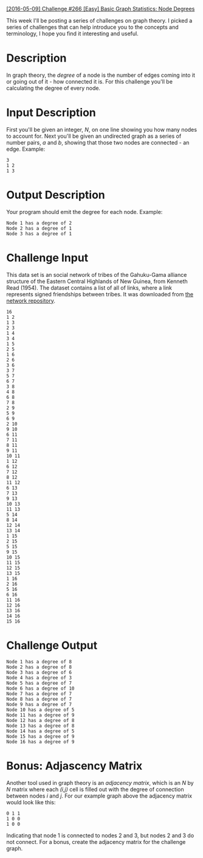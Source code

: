 [[2016-05-09] Challenge #266 [Easy] Basic Graph Statistics: Node Degrees](https://www.reddit.com/r/dailyprogrammer/comments/4ijtrt/20160509_challenge_266_easy_basic_graph/)

This week I'll be posting a series of challenges on graph theory. I picked a series of challenges that can help introduce you to the concepts and terminology, I hope you find it interesting and useful. 

# Description

In graph theory, the *degree* of a node is the number of edges coming into it or going out of it - how connected it is. For this challenge you'll be calculating the degree of every node. 

# Input Description

First you'll be given an integer, *N*, on one line showing you how many nodes to account for. Next you'll be given an undirected graph as a series of number pairs, *a* and *b*, showing that those two nodes are connected - an edge. Example:

    3 
    1 2
    1 3

# Output Description

Your program should emit the degree for each node. Example:

    Node 1 has a degree of 2
    Node 2 has a degree of 1
    Node 3 has a degree of 1

# Challenge Input

This data set is an social network of tribes of the Gahuku-Gama alliance structure of the Eastern Central Highlands of New Guinea, from Kenneth Read (1954). The dataset contains a list of all of links, where a link represents signed friendships between tribes. It was downloaded from [the network repository](http://networkrepository.com/soc_tribes.php). 

    16
    1 2
    1 3
    2 3
    1 4
    3 4
    1 5
    2 5
    1 6
    2 6
    3 6
    3 7
    5 7
    6 7
    3 8
    4 8
    6 8
    7 8
    2 9
    5 9
    6 9
    2 10
    9 10
    6 11
    7 11
    8 11
    9 11
    10 11
    1 12
    6 12
    7 12
    8 12
    11 12
    6 13
    7 13
    9 13
    10 13
    11 13
    5 14
    8 14
    12 14
    13 14
    1 15
    2 15
    5 15
    9 15
    10 15
    11 15
    12 15
    13 15
    1 16
    2 16
    5 16
    6 16
    11 16
    12 16
    13 16
    14 16
    15 16

# Challenge Output

    Node 1 has a degree of 8
    Node 2 has a degree of 8
    Node 3 has a degree of 6
    Node 4 has a degree of 3
    Node 5 has a degree of 7
    Node 6 has a degree of 10
    Node 7 has a degree of 7
    Node 8 has a degree of 7
    Node 9 has a degree of 7
    Node 10 has a degree of 5
    Node 11 has a degree of 9
    Node 12 has a degree of 8
    Node 13 has a degree of 8
    Node 14 has a degree of 5
    Node 15 has a degree of 9
    Node 16 has a degree of 9

# Bonus: Adjascency Matrix

Another tool used in graph theory is an *adjacency matrix*, which is an *N* by *N* matrix where each *(i,j)* cell is filled out with the degree of connection between nodes *i* and *j*. For our example graph above the adjacency matrix would look like this:

    0 1 1
    1 0 0
    1 0 0

Indicating that node 1 is connected to nodes 2 and 3, but nodes 2 and 3 do not connect. For a bonus, create the adjacency matrix for the challenge graph. 

